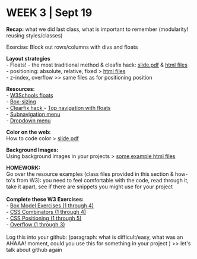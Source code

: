 <h1>WEEK 3 | Sept 19 </h1>
<p><b>Recap:</b> what we did last class, what is important to remember (modularity! reusing styles/classes)</p>
<p>Exercise: Block out rows/columns with divs and floats</p>
<p><strong>Layout strategies</strong><br>
- Floats! - the most traditional method & cleafix hack:
<a href="IntrotoWeb_W3d_Float.pdf">slide.pdf</a> & <a href="https://github.com/miraalibek/NYU_IDM_IntroToWeb/tree/master/W3_Sept19/floats">html files</a> <br>
- positioning: absolute, relative, fixed > <a href="https://github.com/miraalibek/NYU_IDM_IntroToWeb/tree/master/W3_Sept19/positioning_plus">html files</a><br>
- z-index, overflow >> same files as for positioning position</p>

<p><b>Resources:</b><br>
- <a href="https://www.w3schools.com/css/css_float.asp">W3Schools floats </a> <br>
- <a href="https://www.w3schools.com/cssref/css3_pr_box-sizing.asp">Box-sizing </a> <br>
- <a href="https://www.w3schools.com/cssref/tryit.asp?filename=trycss_float_clear_overflow">Clearfix hack </a>
- <a href="https://www.w3schools.com/cssref/tryit.asp?filename=trycss_float_clear_overflow">Top navigation with floats</a> <br>
- <a href="https://www.w3schools.com/howto/howto_css_subnav.asp">Subnavigation menu</a> <br>
- <a href="https://www.w3schools.com/howto/howto_css_dropdown_navbar.asp">Dropdown menu</a> <br></p>



<p><strong>Color on the web:</strong><br>
How to code color > <a href="IntrotoWeb_W3c_Color.pdf">slide pdf</a></p>
<p><strong>Background Images:</strong><br>
Using background images in your projects > <a href="https://github.com/miraalibek/NYU_IDM_IntroToWeb/tree/master/W3_Sept19/background_image">some example html files</a></p>
<p><b>HOMEWORK: </b><br>
Go over the resource examples (class files provided in this section & how-to's from W3): you need to feel comfortable with the code, read through it, take it apart, see if there are snippets you might use for your project<br><br>
<b>Complete these W3 Exercises: </b><br>
- <a href="https://www.w3schools.com/css/exercise.asp?filename=exercise_boxmodel1">Box Model Exercises (1 through 4)</a> <br>
- <a href="https://www.w3schools.com/css/exercise.asp?filename=exercise_combinators1">CSS Combinators (1 through 4)</a> <br>
- <a href="https://www.w3schools.com/css/exercise.asp?filename=exercise_positioning1">CSS Positioning (1 through 5)</a> <br>
- <a href="https://www.w3schools.com/css/exercise.asp?filename=exercise_overflow1">Overflow (1 through 3)</a> <br><br>
Log this into your github: (paragraph: what is difficult/easy, what was an AHAAA! moment, could you use this for something in your project ) >> let's talk about github again</p>
